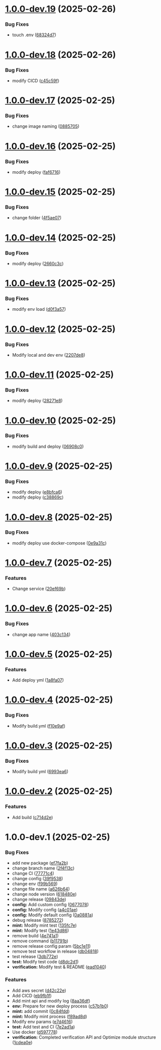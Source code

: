 # [1.0.0-dev.19](https://github.com/FirmaChain/mintall-nft-cert-api/compare/v1.0.0-dev.18...v1.0.0-dev.19) (2025-02-26)


### Bug Fixes

* touch .env ([68324d7](https://github.com/FirmaChain/mintall-nft-cert-api/commit/68324d7352e0902b893c809c47e8d0708276648d))

# [1.0.0-dev.18](https://github.com/FirmaChain/mintall-nft-cert-api/compare/v1.0.0-dev.17...v1.0.0-dev.18) (2025-02-26)


### Bug Fixes

* modify CICD ([c45c59f](https://github.com/FirmaChain/mintall-nft-cert-api/commit/c45c59f980b9faff1f7d05ba590c90ab8f0fe24a))

# [1.0.0-dev.17](https://github.com/FirmaChain/mintall-nft-cert-api/compare/v1.0.0-dev.16...v1.0.0-dev.17) (2025-02-25)


### Bug Fixes

* change image naming ([0885705](https://github.com/FirmaChain/mintall-nft-cert-api/commit/08857052cba0eedb521ba195bbf8a672b746cfce))

# [1.0.0-dev.16](https://github.com/FirmaChain/mintall-nft-cert-api/compare/v1.0.0-dev.15...v1.0.0-dev.16) (2025-02-25)


### Bug Fixes

* modify deploy ([faf6716](https://github.com/FirmaChain/mintall-nft-cert-api/commit/faf67167fd4152881d907c1b91e4f6dd4f82f3f0))

# [1.0.0-dev.15](https://github.com/FirmaChain/mintall-nft-cert-api/compare/v1.0.0-dev.14...v1.0.0-dev.15) (2025-02-25)


### Bug Fixes

* change folder ([4f5ae07](https://github.com/FirmaChain/mintall-nft-cert-api/commit/4f5ae07d95073e7224fa5ce8e84112b35f4c903c))

# [1.0.0-dev.14](https://github.com/FirmaChain/mintall-nft-cert-api/compare/v1.0.0-dev.13...v1.0.0-dev.14) (2025-02-25)


### Bug Fixes

* modify deploy ([2660c3c](https://github.com/FirmaChain/mintall-nft-cert-api/commit/2660c3c43d9c067ab270f9fe2d5e6e92ee4a3f6c))

# [1.0.0-dev.13](https://github.com/FirmaChain/mintall-nft-cert-api/compare/v1.0.0-dev.12...v1.0.0-dev.13) (2025-02-25)


### Bug Fixes

* modify env load ([d0f3a57](https://github.com/FirmaChain/mintall-nft-cert-api/commit/d0f3a5764e2662a722511ff891983bb5c136a29e))

# [1.0.0-dev.12](https://github.com/FirmaChain/mintall-nft-cert-api/compare/v1.0.0-dev.11...v1.0.0-dev.12) (2025-02-25)


### Bug Fixes

* Modify local and dev env ([2207de8](https://github.com/FirmaChain/mintall-nft-cert-api/commit/2207de8a13456f2bbffb4306d9411158a3829ca7))

# [1.0.0-dev.11](https://github.com/FirmaChain/mintall-nft-cert-api/compare/v1.0.0-dev.10...v1.0.0-dev.11) (2025-02-25)


### Bug Fixes

* modify deploy ([28271e8](https://github.com/FirmaChain/mintall-nft-cert-api/commit/28271e8dcdabd9175ff345ae9e8544a79c7aa9a6))

# [1.0.0-dev.10](https://github.com/FirmaChain/mintall-nft-cert-api/compare/v1.0.0-dev.9...v1.0.0-dev.10) (2025-02-25)


### Bug Fixes

* modify build and deploy ([06908c0](https://github.com/FirmaChain/mintall-nft-cert-api/commit/06908c03ead17f9ebd54229c6ad8a2cac443ebe2))

# [1.0.0-dev.9](https://github.com/FirmaChain/mintall-nft-cert-api/compare/v1.0.0-dev.8...v1.0.0-dev.9) (2025-02-25)


### Bug Fixes

* modify deploy ([e8bfca6](https://github.com/FirmaChain/mintall-nft-cert-api/commit/e8bfca611923450f7a3f47e8cc656967ae014450))
* modify deploy ([c38869c](https://github.com/FirmaChain/mintall-nft-cert-api/commit/c38869c1fd4aae22b7727aaa4065cd57014fcd6c))

# [1.0.0-dev.8](https://github.com/FirmaChain/mintall-nft-cert-api/compare/v1.0.0-dev.7...v1.0.0-dev.8) (2025-02-25)


### Bug Fixes

* modify deploy use docker-compose ([0e9a31c](https://github.com/FirmaChain/mintall-nft-cert-api/commit/0e9a31c225739614a959dfc920f8e77760d03cd9))

# [1.0.0-dev.7](https://github.com/FirmaChain/mintall-nft-cert-api/compare/v1.0.0-dev.6...v1.0.0-dev.7) (2025-02-25)


### Features

* Change service ([20ef69b](https://github.com/FirmaChain/mintall-nft-cert-api/commit/20ef69b1a46b693217cc12a3c5f63207a54f0c0d))

# [1.0.0-dev.6](https://github.com/FirmaChain/mintall-nft-cert-api/compare/v1.0.0-dev.5...v1.0.0-dev.6) (2025-02-25)


### Bug Fixes

* change app name ([403c134](https://github.com/FirmaChain/mintall-nft-cert-api/commit/403c134508a5a696355e0be3189174bc1182dba4))

# [1.0.0-dev.5](https://github.com/FirmaChain/mintall-nft-cert-api/compare/v1.0.0-dev.4...v1.0.0-dev.5) (2025-02-25)


### Features

* Add deploy yml ([1a8fa07](https://github.com/FirmaChain/mintall-nft-cert-api/commit/1a8fa0758f50bdf605093f31649e768e5e4384bb))

# [1.0.0-dev.4](https://github.com/FirmaChain/mintall-nft-cert-api/compare/v1.0.0-dev.3...v1.0.0-dev.4) (2025-02-25)


### Bug Fixes

* Modify build.yml ([f10e9af](https://github.com/FirmaChain/mintall-nft-cert-api/commit/f10e9af52467601e6cef997c66ae46dbd75332ba))

# [1.0.0-dev.3](https://github.com/FirmaChain/mintall-nft-cert-api/compare/v1.0.0-dev.2...v1.0.0-dev.3) (2025-02-25)


### Bug Fixes

* Modify build yml ([6993ea6](https://github.com/FirmaChain/mintall-nft-cert-api/commit/6993ea6432f201fd5056ec4f5bfdc6b867baa772))

# [1.0.0-dev.2](https://github.com/FirmaChain/mintall-nft-cert-api/compare/v1.0.0-dev.1...v1.0.0-dev.2) (2025-02-25)


### Features

* Add build ([c714d2e](https://github.com/FirmaChain/mintall-nft-cert-api/commit/c714d2e456ac75ae57cc54c2e98e716b468d08b5))

# 1.0.0-dev.1 (2025-02-25)


### Bug Fixes

* add new package ([ef7fa2b](https://github.com/FirmaChain/mintall-nft-cert-api/commit/ef7fa2b9b6cac29fcc56a7c4625588bdcefc402b))
* change branch name ([2f4f13c](https://github.com/FirmaChain/mintall-nft-cert-api/commit/2f4f13c54c9d752ce71b494881e6bed6bb225d4d))
* change CI ([77771c4](https://github.com/FirmaChain/mintall-nft-cert-api/commit/77771c4862050ba42890dbbec9a0223f4b28cca3))
* change config ([39f9538](https://github.com/FirmaChain/mintall-nft-cert-api/commit/39f9538deeabc5516cbba4ce350a19fa5c637cc3))
* change env ([f99b569](https://github.com/FirmaChain/mintall-nft-cert-api/commit/f99b56934d3b4d9a75f0e32c28064b30de11fe8d))
* change file name ([a626b64](https://github.com/FirmaChain/mintall-nft-cert-api/commit/a626b64abdfcd583543647f5985b213d20fb9683))
* change node version ([618480e](https://github.com/FirmaChain/mintall-nft-cert-api/commit/618480ee741d6985f58760eca05f198f1cf7b930))
* change release ([09843de](https://github.com/FirmaChain/mintall-nft-cert-api/commit/09843de33493162651e7af78482a41bb87f7a27f))
* **config:** Add custom config ([0677078](https://github.com/FirmaChain/mintall-nft-cert-api/commit/0677078402b4f48274bb306219f73f0188d664e6))
* **config:** Modify config ([a4c01ae](https://github.com/FirmaChain/mintall-nft-cert-api/commit/a4c01aeaa5049c730bf0ebee09e11276da5a342f))
* **config:** Modify default config ([0a0881a](https://github.com/FirmaChain/mintall-nft-cert-api/commit/0a0881a52474ad12041e38c15b4e80557a91b9e3))
* debug release ([8785272](https://github.com/FirmaChain/mintall-nft-cert-api/commit/87852723ecb578fe31393572c461e8e0dcc63e80))
* **mint:** Modify mint test ([135fc7e](https://github.com/FirmaChain/mintall-nft-cert-api/commit/135fc7e7fe65b27438fa3d86f0656f2e71292ca1))
* **mint:** Modify test ([1e43d86](https://github.com/FirmaChain/mintall-nft-cert-api/commit/1e43d86ee408105e3bbb099245de25aeb65128c1))
* remove build ([4e741a1](https://github.com/FirmaChain/mintall-nft-cert-api/commit/4e741a1405a40e0d0381d1caf31a3a532784e338))
* remove command ([b11791b](https://github.com/FirmaChain/mintall-nft-cert-api/commit/b11791bc61e55fb819e2b6e7d8d7082af240c51e))
* remove release config param ([5bc1e11](https://github.com/FirmaChain/mintall-nft-cert-api/commit/5bc1e11891c5b4101091a2f474bae21c810f8025))
* remove test workflow in release ([db04818](https://github.com/FirmaChain/mintall-nft-cert-api/commit/db04818ed8a7a076695623e8c0527db5905b8100))
* test release ([3db772e](https://github.com/FirmaChain/mintall-nft-cert-api/commit/3db772eaa0ef8dae8eb599e6c3dd619fa6b362df))
* **test:** Modify test code ([d8dc2d1](https://github.com/FirmaChain/mintall-nft-cert-api/commit/d8dc2d167b5262569d474d2baeebb5272827dbb9))
* **verification:** Modify test & README ([ead1040](https://github.com/FirmaChain/mintall-nft-cert-api/commit/ead1040bf50b7eb893893000f4c670efd8ae2966))


### Features

* Add aws secret ([d42c22e](https://github.com/FirmaChain/mintall-nft-cert-api/commit/d42c22e036bc765530f8343011beb51370b357ce))
* Add CICD ([eb9fb1f](https://github.com/FirmaChain/mintall-nft-cert-api/commit/eb9fb1f6b3cf2c6967a1414ca6ee95f68ed2113c))
* Add mint api and modify log ([8aa36df](https://github.com/FirmaChain/mintall-nft-cert-api/commit/8aa36df3c1c2fde6994dfdaf11d43716ec376004))
* **env:** Prepare for new deploy process ([c57b1b0](https://github.com/FirmaChain/mintall-nft-cert-api/commit/c57b1b02b8c825b493d8468034a926e5132857ef))
* **mint:** add commit ([0c84fdd](https://github.com/FirmaChain/mintall-nft-cert-api/commit/0c84fddff775b8b357d50a396e4000834be76d8a))
* **mint:** Modify mint process ([f89ad8d](https://github.com/FirmaChain/mintall-nft-cert-api/commit/f89ad8d6cdba83608be70ae2c78bd99cd01986e1))
* Modify env params ([e7d4616](https://github.com/FirmaChain/mintall-nft-cert-api/commit/e7d4616f60a50aad2d44726971d4a25e508c06e2))
* **test:** Add test and CI ([7e2ad1a](https://github.com/FirmaChain/mintall-nft-cert-api/commit/7e2ad1a81278acb23932331f629bbb2f31db3d8a))
* Use docker ([d597778](https://github.com/FirmaChain/mintall-nft-cert-api/commit/d5977783cf1fe0327fd78711e17a454a24b72ae0))
* **verification:** Completed verification API and Optimize module structure ([1cdea0e](https://github.com/FirmaChain/mintall-nft-cert-api/commit/1cdea0e5e3da0fe57a955fdb2d3d0ce00bb79407))
